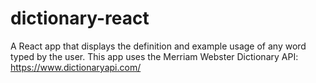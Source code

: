 # dictionary-react
A React app that displays the definition and example usage of any word typed by the user. This app uses the Merriam Webster Dictionary API: https://www.dictionaryapi.com/